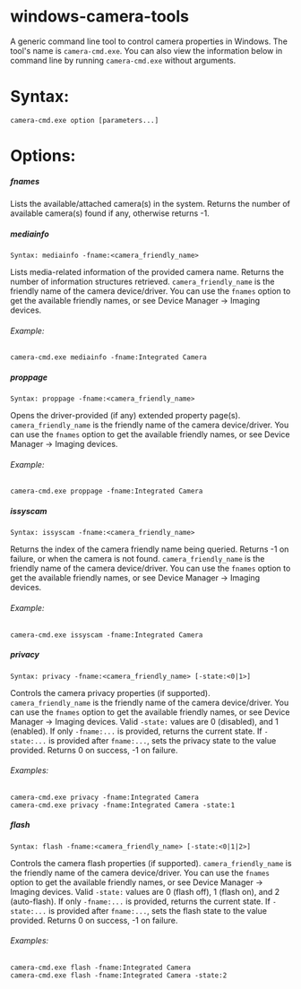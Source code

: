 # windows-camera-tools
A generic command line tool to control camera properties in Windows. The tool's name is `camera-cmd.exe`. You can also view the information below in command line by running `camera-cmd.exe` without arguments.

# Syntax:
```
camera-cmd.exe option [parameters...]
```
# Options:
##### fnames
Lists the available/attached camera(s) in the system. Returns the number of available camera(s) found if any, otherwise returns -1.

##### mediainfo
`Syntax: mediainfo -fname:<camera_friendly_name>`

Lists media-related information of the provided camera name. Returns the number of information structures retrieved. `camera_friendly_name` is the friendly name of the camera device/driver. You can use the `fnames` option to get the available friendly names, or see Device Manager -> Imaging devices.
###### Example:
`camera-cmd.exe mediainfo -fname:Integrated Camera`

##### proppage
`Syntax: proppage -fname:<camera_friendly_name>`

Opens the driver-provided (if any) extended property page(s). `camera_friendly_name` is the friendly name of the camera device/driver. You can use the `fnames` option to get the available friendly names, or see Device Manager -> Imaging devices.
###### Example:
`camera-cmd.exe proppage -fname:Integrated Camera`

##### issyscam
`Syntax: issyscam -fname:<camera_friendly_name>`

Returns the index of the camera friendly name being queried. Returns -1 on failure, or when the camera is not found. `camera_friendly_name` is the friendly name of the camera device/driver. You can use the `fnames` option to get the available friendly names, or see Device Manager -> Imaging devices.
###### Example:
`camera-cmd.exe issyscam -fname:Integrated Camera`

##### privacy
`Syntax: privacy -fname:<camera_friendly_name> [-state:<0|1>]`

Controls the camera privacy properties (if supported). `camera_friendly_name` is the friendly name of the camera device/driver. You can use the `fnames` option to get the available friendly names, or see Device Manager -> Imaging devices. Valid `-state:` values are 0 (disabled), and 1 (enabled). If only `-fname:...` is provided, returns the current state. If `-state:...` is provided after `fname:...`, sets the privacy state to the value provided. Returns 0 on success, -1 on failure.
###### Examples:
```
camera-cmd.exe privacy -fname:Integrated Camera
camera-cmd.exe privacy -fname:Integrated Camera -state:1
```
##### flash
`Syntax: flash -fname:<camera_friendly_name> [-state:<0|1|2>]`

Controls the camera flash properties (if supported). `camera_friendly_name` is the friendly name of the camera device/driver. You can use the `fnames` option to get the available friendly names, or see Device Manager -> Imaging devices. Valid `-state:` values are 0 (flash off), 1 (flash on), and 2 (auto-flash). If only `-fname:...` is provided, returns the current state. If `-state:...` is provided after `fname:...`, sets the flash state to the value provided. Returns 0 on success, -1 on failure.
###### Examples:
```
camera-cmd.exe flash -fname:Integrated Camera
camera-cmd.exe flash -fname:Integrated Camera -state:2
```
